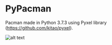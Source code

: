 # PyPacman
Pacman made in Python 3.7.3 using Pyxel library (https://github.com/kitao/pyxel).

![alt text](https://user-images.githubusercontent.com/32225687/58527395-d0dacd80-81a8-11e9-904f-e5deedb3ae45.png)
